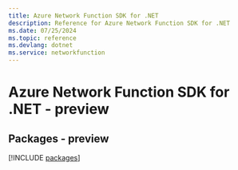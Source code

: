 ```yaml
---
title: Azure Network Function SDK for .NET
description: Reference for Azure Network Function SDK for .NET
ms.date: 07/25/2024
ms.topic: reference
ms.devlang: dotnet
ms.service: networkfunction
---
```

# Azure Network Function SDK for .NET - preview
## Packages - preview
[!INCLUDE [packages](network-function-index.md)]